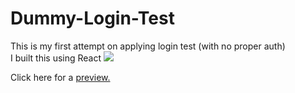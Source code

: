 # Dummy-Login-Test

This is my first attempt on applying login test (with no proper auth)
<br>
I built this using React
<img src="https://camo.githubusercontent.com/e3a2e2f14de02ffa5fb6dfd6e6f31a3cd9be465712d8d17a54d342eab5adf573/68747470733a2f2f696d672e736869656c64732e696f2f62616467652f52656163742d3163613066313f7374796c653d666f722d7468652d6261646765266c6162656c436f6c6f723d363164616662266c6f676f3d7265616374266c6f676f436f6c6f723d7768697465">

Click here for a <a href="https://lilhalzy-dummy-login.netlify.app">preview.</a>
